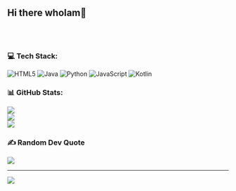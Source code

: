 ## Hi there whoIam👋
<br><br>

### 💻 Tech Stack:
![HTML5](https://img.shields.io/badge/html5-%23E34F26.svg?style=for-the-badge&logo=html5&logoColor=white) ![Java](https://img.shields.io/badge/java-%23ED8B00.svg?style=for-the-badge&logo=openjdk&logoColor=white) ![Python](https://img.shields.io/badge/python-3670A0?style=for-the-badge&logo=python&logoColor=ffdd54) ![JavaScript](https://img.shields.io/badge/javascript-%23323330.svg?style=for-the-badge&logo=javascript&logoColor=%23F7DF1E) ![Kotlin](https://img.shields.io/badge/kotlin-%237F52FF.svg?style=for-the-badge&logo=kotlin&logoColor=white)
### 📊 GitHub Stats:
![](https://github-readme-stats.vercel.app/api?username=Emonilo&theme=dark&hide_border=false&include_all_commits=true&count_private=true)<br/>
![](https://github-readme-streak-stats.herokuapp.com/?user=Emonilo&theme=dark&hide_border=false)<br/>
![](https://github-readme-stats.vercel.app/api/top-langs/?username=Emonilo&theme=dark&hide_border=false&include_all_commits=true&count_private=true&layout=compact)

### ✍️ Random Dev Quote
![](https://quotes-github-readme.vercel.app/api?type=horizontal&theme=light)

---
[![](https://visitcount.itsvg.in/api?id=Emonilo&icon=0&color=0)](https://visitcount.itsvg.in)

